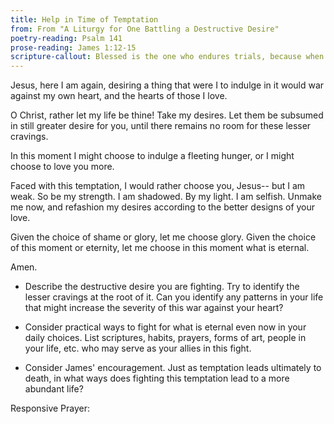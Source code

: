 ```yaml
---
title: Help in Time of Temptation
from: From "A Liturgy for One Battling a Destructive Desire" 
poetry-reading: Psalm 141
prose-reading: James 1:12-15
scripture-callout: Blessed is the one who endures trials, because when he has stood the test he will receive the crown of life that God has promised to those who love him. No one undergoing a trial should say, "I am being tempted by God," since God is not tempted by evil, and he himself doesn't tempt anyone. But each person is tempted when he is drawn away and enticed by his own evil desire. Then after desire has conceived, it gives birth to sin, and when sin is fully grown, it gives birth to death - James 1:12-15
---
```


Jesus, here I am again,
desiring a thing
that were I to indulge in it
would war against my own heart,
and the hearts of those I love.

O Christ, rather let my life be thine!
Take my desires. Let them be subsumed
in still greater desire for you, until there remains
no room for these lesser cravings.

In this moment I might choose 
to indulge a fleeting hunger,
or I might choose to love you more.

Faced with this temptation,
I would rather choose you, Jesus--
but I am weak. So be my strength.
I am shadowed. By my light. 
I am selfish. Unmake me now,
and refashion my desires
according to the better designs of your love.

Given the choice of shame or glory,
let me choose glory.
Given the choice of this moment or eternity,
let me choose in this moment what is eternal.

Amen.


- Describe the destructive desire you are fighting. Try to identify the lesser cravings at the root of it. Can you identify any patterns in your life that might increase the severity of this war against your heart? 


- Consider practical ways to fight for what is eternal even now in your daily choices. List scriptures, habits, prayers, forms of art, people in your life, etc. who may serve as your allies in this fight.


- Consider James' encouragement. Just as temptation leads ultimately to death, in what ways does fighting this temptation lead to a more abundant life? 


Responsive Prayer: 